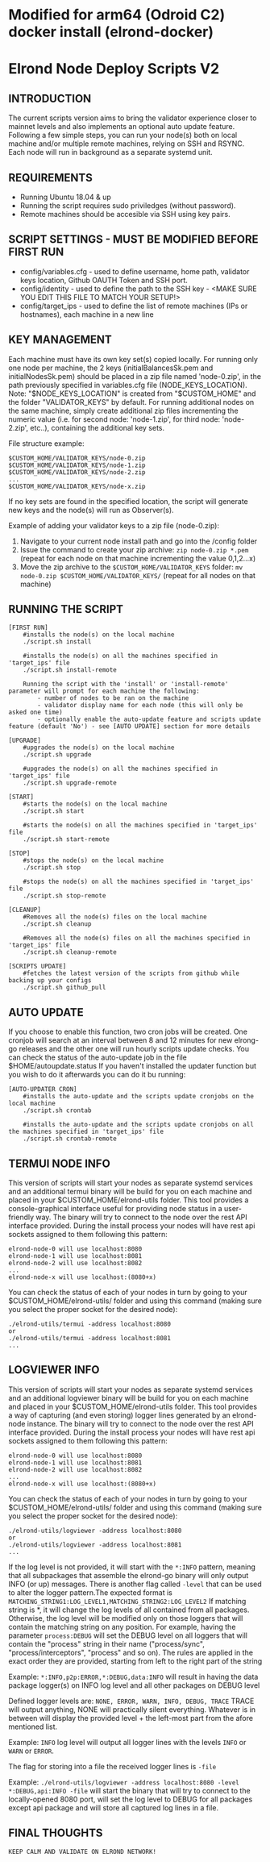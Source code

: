 # Modified for arm64 (Odroid C2) docker install (elrond-docker)

# Elrond Node Deploy Scripts V2

## INTRODUCTION

The current scripts version aims to bring the validator experience closer to mainnet levels and also implements an optional auto update feature.
Following a few simple steps, you can run your node(s) both on local machine and/or multiple remote machines, relying on SSH and RSYNC.
Each node will run in background as a separate systemd unit.


## REQUIREMENTS

- Running Ubuntu 18.04 & up
- Running the script requires sudo priviledges (without password).
- Remote machines should be accesible via SSH using key pairs.

## SCRIPT SETTINGS - MUST BE MODIFIED BEFORE FIRST RUN

- config/variables.cfg - used to define username, home path, validator keys location, Github OAUTH Token and SSH port.
- config/identity 	   - used to define the path to the SSH key - <MAKE SURE YOU EDIT THIS FILE TO MATCH YOUR SETUP!>
- config/target_ips    - used to define the list of remote machines (IPs or hostnames), each machine in a new line

## KEY MANAGEMENT

Each machine must have its own key set(s) copied locally. 
For running only one node per machine, the 2 keys (initialBalancesSk.pem and initialNodesSk.pem) should be placed in a zip file named 'node-0.zip', in the path previously specified in variables.cfg file (NODE_KEYS_LOCATION). 
Note: "$NODE_KEYS_LOCATION" is created from "$CUSTOM_HOME" and the folder "VALIDATOR_KEYS" by default. 
For running additional nodes on the same machine, simply create additional zip files incrementing the numeric value (i.e. for second node: 'node-1.zip', for third node: 'node-2.zip', etc..), containing the additional key sets.

File structure example:

	$CUSTOM_HOME/VALIDATOR_KEYS/node-0.zip
	$CUSTOM_HOME/VALIDATOR_KEYS/node-1.zip
	$CUSTOM_HOME/VALIDATOR_KEYS/node-2.zip
	...
	$CUSTOM_HOME/VALIDATOR_KEYS/node-x.zip
	

If no key sets are found in the specified location, the script will generate new keys and the node(s) will run as Observer(s).
 
Example of adding your validator keys to a zip file (node-0.zip):
1. Navigate to your current node install path and go into the /config folder
2. Issue the command to create your zip archive: `zip node-0.zip *.pem` (repeat for each node on that machine incrementing the value 0,1,2...x)
3. Move the zip archive to the `$CUSTOM_HOME/VALIDATOR_KEYS` folder: `mv node-0.zip $CUSTOM_HOME/VALIDATOR_KEYS/` (repeat for all nodes on that machine)

## RUNNING THE SCRIPT

	[FIRST RUN]
		#installs the node(s) on the local machine
		./script.sh install 
		
		#installs the node(s) on all the machines specified in 'target_ips' file 
		./script.sh install-remote 
		
		Running the script with the 'install' or 'install-remote' parameter will prompt for each machine the following:
			- number of nodes to be ran on the machine
			- validator display name for each node (this will only be asked one time)
			- optionally enable the auto-update feature and scripts update feature (default 'No') - see [AUTO UPDATE] section for more details	
			
	[UPGRADE]
		#upgrades the node(s) on the local machine
		./script.sh upgrade
		
		#upgrades the node(s) on all the machines specified in 'target_ips' file
		./script.sh upgrade-remote 
		
	[START]
		#starts the node(s) on the local machine
		./script.sh start
		
		#starts the node(s) on all the machines specified in 'target_ips' file
		./script.sh start-remote 
		
	[STOP]
		#stops the node(s) on the local machine
		./script.sh stop
		
		#stops the node(s) on all the machines specified in 'target_ips' file
		./script.sh stop-remote 
				
	[CLEANUP]
		#Removes all the node(s) files on the local machine
		./script.sh cleanup
		
		#Removes all the node(s) files on all the machines specified in 'target_ips' file
		./script.sh cleanup-remote
    
	[SCRIPTS UPDATE]
		#fetches the latest version of the scripts from github while backing up your configs
		./script.sh github_pull   
    

## AUTO UPDATE

If you choose to enable this function, two cron jobs will be created. One cronjob will search at an interval between 8 and 12 minutes for new elrong-go releases and the other one will run hourly scripts update checks.
You can check the status of the auto-update job in the file $HOME/autoupdate.status
If you haven't installed the updater function but you wish to do it afterwards you can do it bu running:

	[AUTO-UPDATER CRON]	
		#installs the auto-update and the scripts update cronjobs on the local machine
		./script.sh crontab
		
		#installs the auto-update and the scripts update cronjobs on all the machines specified in 'target_ips' file
		./script.sh crontab-remote 
		

## TERMUI NODE INFO

This version of scripts will start your nodes as separate systemd services and an additional termui binary will be build for you on each machine and placed in your $CUSTOM_HOME/elrond-utils folder.
This tool provides a console-graphical interface useful for providing node status in a user-friendly way. The binary will try to connect to the node over the rest API interface provided.
During the install process your nodes will have rest api sockets assigned to them following this pattern:

	elrond-node-0 will use localhost:8080
	elrond-node-1 will use localhost:8081
	elrond-node-2 will use localhost:8082
	...
	elrond-node-x will use localhost:(8080+x)
	

You can check the status of each of your nodes in turn by going to your $CUSTOM_HOME/elrond-utils/ folder and using this command (making sure you select the proper socket for the desired node):

	./elrond-utils/termui -address localhost:8080
	or
	./elrond-utils/termui -address localhost:8081
	...

## LOGVIEWER INFO

This version of scripts will start your nodes as separate systemd services and an additional logviewer binary will be build for you on each machine and placed in your $CUSTOM_HOME/elrond-utils folder.
This tool provides a way of capturing (and even storing) logger lines generated by an elrond-node instance. The binary will try to connect to the node over the rest API interface provided.
During the install process your nodes will have rest api sockets assigned to them following this pattern:

	elrond-node-0 will use localhost:8080
	elrond-node-1 will use localhost:8081
	elrond-node-2 will use localhost:8082
	...
	elrond-node-x will use localhost:(8080+x)
	

You can check the status of each of your nodes in turn by going to your $CUSTOM_HOME/elrond-utils/ folder and using this command (making sure you select the proper socket for the desired node):

	./elrond-utils/logviewer -address localhost:8080
	or
	./elrond-utils/logviewer -address localhost:8081
	...

If the log level is not provided, it will start with the `*:INFO` pattern, meaning that all subpackages that assemble the elrond-go binary will only output INFO (or up) messages.
There is another flag called `-level` that can be used to alter the logger pattern.The expected format is `MATCHING_STRING1:LOG_LEVEL1,MATCHING_STRING2:LOG_LEVEL2`
If matching string is *, it will change the log levels of all contained from all packages. Otherwise, the log level will be modified only on those loggers that will contain the matching string on any position. 
For example, having the parameter `process:DEBUG` will set the DEBUG level on all loggers that will contain the "process" string in their name ("process/sync", "process/interceptors", "process" and so on).
The rules are applied in the exact order they are provided, starting from left to the right part of the string

  Example: 
      `*:INFO,p2p:ERROR,*:DEBUG,data:INFO` will result in having the data package logger(s) on INFO log level and all other packages on DEBUG level

Defined logger levels are: `NONE, ERROR, WARN, INFO, DEBUG, TRACE`
TRACE will output anything,
NONE will practically silent everything. 
Whatever is in between will display the provided level + the left-most part from the afore mentioned list.

  Example: 
      `INFO` log level will output all logger lines with the levels `INFO` or `WARN` or `ERROR`.

The flag for storing into a file the received logger lines is  `-file`
  
  Example: 
          `./elrond-utils/logviewer -address localhost:8080 -level *:DEBUG,api:INFO -file` will start the binary that will try to connect to the locally-opened 8080 port, will set the log level
      to DEBUG for all packages except api package and will store all captured log lines in a file.

## FINAL THOUGHTS

	KEEP CALM AND VALIDATE ON ELROND NETWORK!
